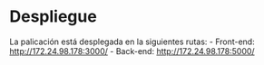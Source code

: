 # Despliegue
La palicación está desplegada en la siguientes rutas:
    - Front-end: http://172.24.98.178:3000/
    - Back-end: http://172.24.98.178:5000/